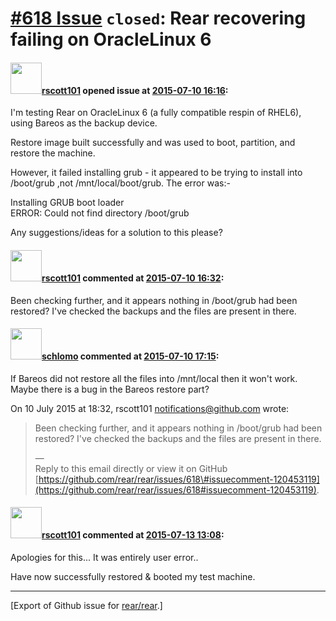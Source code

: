 [\#618 Issue](https://github.com/rear/rear/issues/618) `closed`: Rear recovering failing on OracleLinux 6
=========================================================================================================

#### <img src="https://avatars.githubusercontent.com/u/13276221?v=4" width="50">[rscott101](https://github.com/rscott101) opened issue at [2015-07-10 16:16](https://github.com/rear/rear/issues/618):

I'm testing Rear on OracleLinux 6 (a fully compatible respin of RHEL6),
using Bareos as the backup device.

Restore image built successfully and was used to boot, partition, and
restore the machine.

However, it failed installing grub - it appeared to be trying to install
into /boot/grub ,not /mnt/local/boot/grub. The error was:-

Installing GRUB boot loader  
ERROR: Could not find directory /boot/grub

Any suggestions/ideas for a solution to this please?

#### <img src="https://avatars.githubusercontent.com/u/13276221?v=4" width="50">[rscott101](https://github.com/rscott101) commented at [2015-07-10 16:32](https://github.com/rear/rear/issues/618#issuecomment-120453119):

Been checking further, and it appears nothing in /boot/grub had been
restored? I've checked the backups and the files are present in there.

#### <img src="https://avatars.githubusercontent.com/u/101384?v=4" width="50">[schlomo](https://github.com/schlomo) commented at [2015-07-10 17:15](https://github.com/rear/rear/issues/618#issuecomment-120463444):

If Bareos did not restore all the files into /mnt/local then it won't
work.  
Maybe there is a bug in the Bareos restore part?

On 10 July 2015 at 18:32, rscott101 <notifications@github.com> wrote:

> Been checking further, and it appears nothing in /boot/grub had been  
> restored? I've checked the backups and the files are present in there.
>
> —  
> Reply to this email directly or view it on GitHub  
> [https://github.com/rear/rear/issues/618\#issuecomment-120453119](https://github.com/rear/rear/issues/618#issuecomment-120453119).

#### <img src="https://avatars.githubusercontent.com/u/13276221?v=4" width="50">[rscott101](https://github.com/rscott101) commented at [2015-07-13 13:08](https://github.com/rear/rear/issues/618#issuecomment-120922612):

Apologies for this... It was entirely user error..

Have now successfully restored & booted my test machine.

------------------------------------------------------------------------

\[Export of Github issue for
[rear/rear](https://github.com/rear/rear).\]
